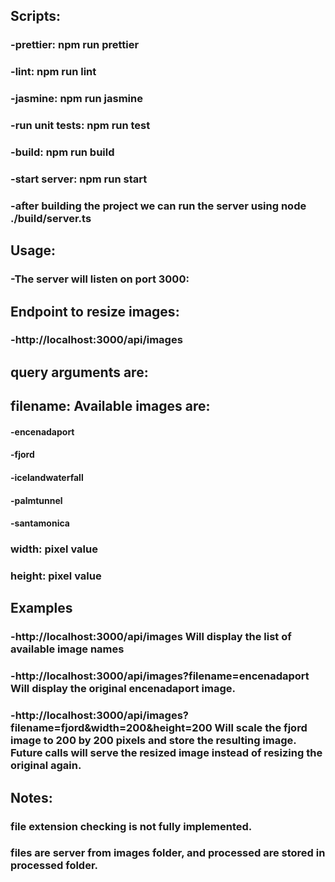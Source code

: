 ## Scripts:
###    -prettier: npm run prettier
###    -lint: npm run lint
###    -jasmine: npm run jasmine
###    -run unit tests: npm run test
###    -build: npm run build
###    -start server: npm run start
###    -after building the project we can run the server using node ./build/server.ts
    
## Usage:
### -The server will listen on port 3000:

## Endpoint to resize images:
### -http://localhost:3000/api/images

## query arguments are:

## filename: Available images are:
#### -encenadaport
#### -fjord
#### -icelandwaterfall
#### -palmtunnel
#### -santamonica
### width: pixel value
### height: pixel value
## Examples
### -http://localhost:3000/api/images Will display the list of available image names
### -http://localhost:3000/api/images?filename=encenadaport Will display the original encenadaport image.
### -http://localhost:3000/api/images?filename=fjord&width=200&height=200 Will scale the fjord image to 200 by 200 pixels and store the resulting image. Future calls will serve the resized image instead of resizing the original again.

## Notes:
### file extension checking is not fully implemented.
### files are server from images folder, and processed are stored in processed folder.